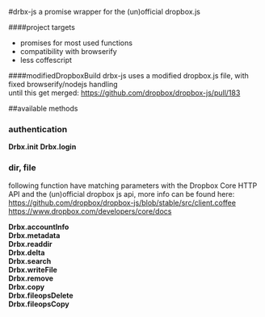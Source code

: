 #drbx-js
a promise wrapper for the (un)official dropbox.js

####project targets
- promises for most used functions
- compatibility with browserify
- less coffescript

####modifiedDropboxBuild
drbx-js uses a modified dropbox.js file, with fixed browserify/nodejs handling  
until this get merged: https://github.com/dropbox/dropbox-js/pull/183

##available methods

### authentication
**Drbx.init**
**Drbx.login**

### dir, file

following function have matching parameters with the Dropbox Core HTTP API
and the (un)official dropbox js api, more info can be found here:
https://github.com/dropbox/dropbox-js/blob/stable/src/client.coffee
https://www.dropbox.com/developers/core/docs

**Drbx.accountInfo**  
**Drbx.metadata**  
**Drbx.readdir**  
**Drbx.delta**  
**Drbx.search**  
**Drbx.writeFile**  
**Drbx.remove**  
**Drbx.copy**  
**Drbx.fileopsDelete**  
**Drbx.fileopsCopy**  
